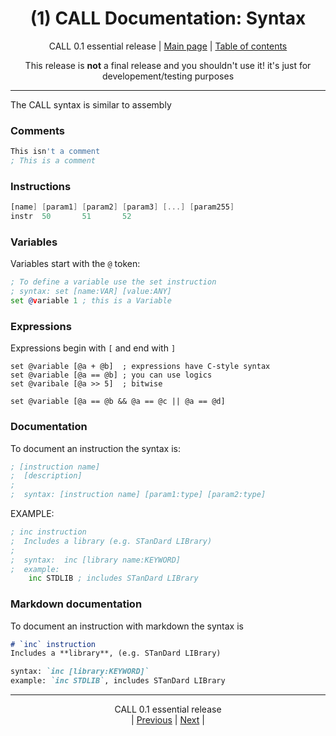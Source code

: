 <div align="center">

# (1) CALL Documentation: Syntax
CALL 0.1 essential release
| [Main page](../README.md) | [Table of contents](./README.md)

This release is **not** a final release and you shouldn't use it!
it's just for developement/testing purposes

</div>
<hr>

The CALL syntax is similar to assembly

### Comments
```asm
This isn't a comment
; This is a comment
```

### Instructions
```asm
[name] [param1] [param2] [param3] [...] [param255]
instr  50       51       52
```

### Variables
Variables start with the `@` token:
```asm
; To define a variable use the set instruction
; syntax: set [name:VAR] [value:ANY]
set @variable 1 ; this is a Variable
```

### Expressions
Expressions begin with `[` and end with `]`
```
set @variable [@a + @b]  ; expressions have C-style syntax
set @variable [@a == @b] ; you can use logics
set @varibale [@a >> 5]  ; bitwise

set @variable [@a == @b && @a == @c || @a == @d]
```

### Documentation
To document an instruction the syntax is:
```asm
; [instruction name]
;  [description]
;
;  syntax: [instruction name] [param1:type] [param2:type]
```
EXAMPLE:
```asm
; inc instruction
;  Includes a library (e.g. STanDard LIBrary)
;
;  syntax:  inc [library name:KEYWORD]
;  example:
    inc STDLIB ; includes STanDard LIBrary
```

### Markdown documentation
To document an instruction with markdown the syntax is
```markdown
# `inc` instruction
Includes a **library**, (e.g. STanDard LIBrary)

syntax: `inc [library:KEYWORD]`
example: `inc STDLIB`, includes STanDard LIBrary
```

<hr>
<div align="center">

CALL 0.1 essential release<BR>
| [Previous](./README.md) | [Next](./2.md) |

</div>
